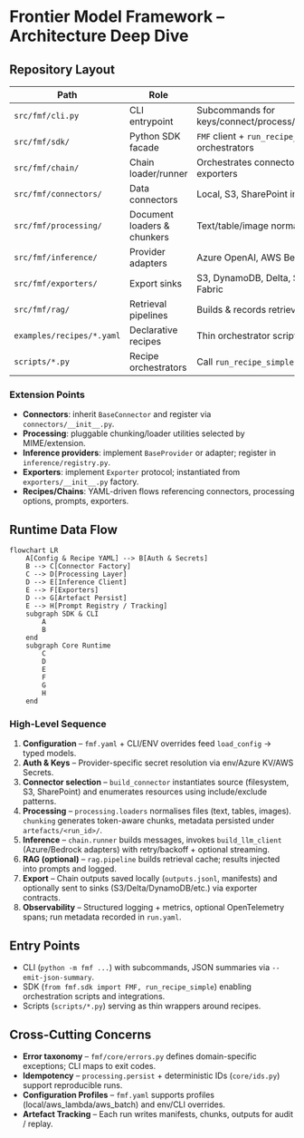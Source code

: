 # Frontier Model Framework – Architecture Deep Dive

## Repository Layout
| Path | Role | Notes |
|------|------|-------|
| `src/fmf/cli.py` | CLI entrypoint | Subcommands for keys/connect/process/prompt/run/infer/export/recipe |
| `src/fmf/sdk/` | Python SDK facade | `FMF` client + `run_recipe_simple` helper for thin orchestrators |
| `src/fmf/chain/` | Chain loader/runner | Orchestrates connector → processing → inference → exporters |
| `src/fmf/connectors/` | Data connectors | Local, S3, SharePoint implementations |
| `src/fmf/processing/` | Document loaders & chunkers | Text/table/image normalization + persistence |
| `src/fmf/inference/` | Provider adapters | Azure OpenAI, AWS Bedrock, provider registry |
| `src/fmf/exporters/` | Export sinks | S3, DynamoDB, Delta, SharePoint Excel, Redshift, Fabric |
| `src/fmf/rag/` | Retrieval pipelines | Builds & records retrieval artefacts per pipeline |
| `examples/recipes/*.yaml` | Declarative recipes | Thin orchestrator scripts reference these configs |
| `scripts/*.py` | Recipe orchestrators | Call `run_recipe_simple` for CSV, images, text, Fabric |

### Extension Points
- **Connectors**: inherit `BaseConnector` and register via `connectors/__init__.py`.
- **Processing**: pluggable chunking/loader utilities selected by MIME/extension.
- **Inference providers**: implement `BaseProvider` or adapter; register in `inference/registry.py`.
- **Exporters**: implement `Exporter` protocol; instantiated from `exporters/__init__.py` factory.
- **Recipes/Chains**: YAML-driven flows referencing connectors, processing options, prompts, exporters.

## Runtime Data Flow
```mermaid
flowchart LR
    A[Config & Recipe YAML] --> B[Auth & Secrets]
    B --> C[Connector Factory]
    C --> D[Processing Layer]
    D --> E[Inference Client]
    E --> F[Exporters]
    D --> G[Artefact Persist]
    E --> H[Prompt Registry / Tracking]
    subgraph SDK & CLI
        A
        B
    end
    subgraph Core Runtime
        C
        D
        E
        F
        G
        H
    end
```

### High-Level Sequence
1. **Configuration** – `fmf.yaml` + CLI/ENV overrides feed `load_config` → typed models.
2. **Auth & Keys** – Provider-specific secret resolution via env/Azure KV/AWS Secrets.
3. **Connector selection** – `build_connector` instantiates source (filesystem, S3, SharePoint) and enumerates resources using include/exclude patterns.
4. **Processing** – `processing.loaders` normalises files (text, tables, images). `chunking` generates token-aware chunks, metadata persisted under `artefacts/<run_id>/`.
5. **Inference** – `chain.runner` builds messages, invokes `build_llm_client` (Azure/Bedrock adapters) with retry/backoff + optional streaming.
6. **RAG (optional)** – `rag.pipeline` builds retrieval cache; results injected into prompts and logged.
7. **Export** – Chain outputs saved locally (`outputs.jsonl`, manifests) and optionally sent to sinks (S3/Delta/DynamoDB/etc.) via exporter contracts.
8. **Observability** – Structured logging + metrics, optional OpenTelemetry spans; run metadata recorded in `run.yaml`.

## Entry Points
- CLI (`python -m fmf ...`) with subcommands, JSON summaries via `--emit-json-summary`.
- SDK (`from fmf.sdk import FMF, run_recipe_simple`) enabling orchestration scripts and integrations.
- Scripts (`scripts/*.py`) serving as thin wrappers around recipes.

## Cross-Cutting Concerns
- **Error taxonomy** – `fmf/core/errors.py` defines domain-specific exceptions; CLI maps to exit codes.
- **Idempotency** – `processing.persist` + deterministic IDs (`core/ids.py`) support reproducible runs.
- **Configuration Profiles** – `fmf.yaml` supports profiles (local/aws_lambda/aws_batch) and env/CLI overrides.
- **Artefact Tracking** – Each run writes manifests, chunks, outputs for audit / replay.

